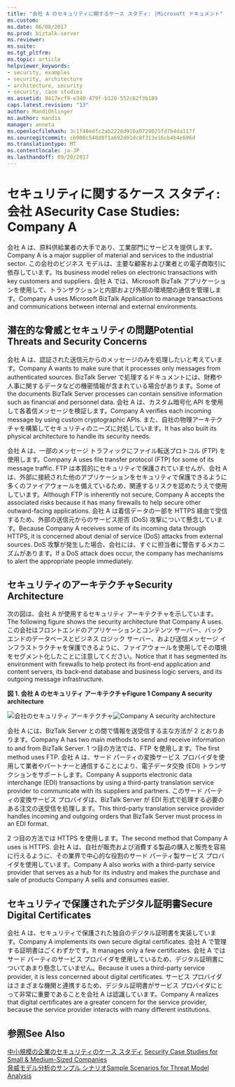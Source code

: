 ```yaml
---
title: "会社 A のセキュリティに関するケース スタディ: |Microsoft ドキュメント"
ms.custom: 
ms.date: 06/08/2017
ms.prod: biztalk-server
ms.reviewer: 
ms.suite: 
ms.tgt_pltfrm: 
ms.topic: article
helpviewer_keywords:
- security, examples
- security, architecture
- architecture, security
- security, case studies
ms.assetid: 9417ecf9-e340-479f-b120-552c62f3b189
caps.latest.revision: "13"
author: MandiOhlinger
ms.author: mandia
manager: anneta
ms.openlocfilehash: 3c1f48edfc2ab2228d910a0729025fd7b4da117f
ms.sourcegitcommit: cb908c540d8f1a692d01dc8f313e16cb4b4e696d
ms.translationtype: MT
ms.contentlocale: ja-JP
ms.lasthandoff: 09/20/2017
---
```

# <a name="security-case-studies-company-a"></a><span data-ttu-id="e4cae-102">セキュリティに関するケース スタディ: 会社 A</span><span class="sxs-lookup"><span data-stu-id="e4cae-102">Security Case Studies: Company A</span></span>
<span data-ttu-id="e4cae-103">会社 A は、原料供給業者の大手であり、工業部門にサービスを提供します。</span><span class="sxs-lookup"><span data-stu-id="e4cae-103">Company A is a major supplier of material and services to the industrial sector.</span></span> <span data-ttu-id="e4cae-104">この会社のビジネス モデルは、主要な顧客および業者との電子商取引に依存しています。</span><span class="sxs-lookup"><span data-stu-id="e4cae-104">Its business model relies on electronic transactions with key customers and suppliers.</span></span> <span data-ttu-id="e4cae-105">会社 A では、Microsoft BizTalk アプリケーションを使用して、トランザクションと内部および外部の環境間の通信を管理します。</span><span class="sxs-lookup"><span data-stu-id="e4cae-105">Company A uses Microsoft BizTalk Application to manage transactions and communications between internal and external environments.</span></span>  
  
## <a name="potential-threats-and-security-concerns"></a><span data-ttu-id="e4cae-106">潜在的な脅威とセキュリティの問題</span><span class="sxs-lookup"><span data-stu-id="e4cae-106">Potential Threats and Security Concerns</span></span>  
 <span data-ttu-id="e4cae-107">会社 A は、認証された送信元からのメッセージのみを処理したいと考えています。</span><span class="sxs-lookup"><span data-stu-id="e4cae-107">Company A wants to make sure that it processes only messages from authenticated sources.</span></span> <span data-ttu-id="e4cae-108">BizTalk Server で処理するドキュメントには、財務や人事に関するデータなどの機密情報が含まれている場合があります。</span><span class="sxs-lookup"><span data-stu-id="e4cae-108">Some of the documents BizTalk Server processes can contain sensitive information such as financial and personnel data.</span></span> <span data-ttu-id="e4cae-109">会社 A は、カスタム暗号化 API を使用して各着信メッセージを検証します。</span><span class="sxs-lookup"><span data-stu-id="e4cae-109">Company A verifies each incoming message by using custom cryptographic APIs.</span></span> <span data-ttu-id="e4cae-110">また、自社の物理アーキテクチャを構築してセキュリティのニーズに対処しています。</span><span class="sxs-lookup"><span data-stu-id="e4cae-110">It has also built its physical architecture to handle its security needs.</span></span>  
  
 <span data-ttu-id="e4cae-111">会社 A は、一部のメッセージ トラフィックにファイル転送プロトコル (FTP) を使用します。</span><span class="sxs-lookup"><span data-stu-id="e4cae-111">Company A uses file transfer protocol (FTP) for some of its message traffic.</span></span> <span data-ttu-id="e4cae-112">FTP は本質的にセキュリティで保護されていませんが、会社 A は、外部に接続された他のアプリケーションをセキュリティで保護できるように多くのファイアウォールを備えているため、関連するリスクを認めたうえで使用しています。</span><span class="sxs-lookup"><span data-stu-id="e4cae-112">Although FTP is inherently not secure, Company A accepts the associated risks because it has many firewalls to help secure other outward-facing applications.</span></span> <span data-ttu-id="e4cae-113">会社 A は着信データの一部を HTTPS 経由で受信するため、外部の送信元からのサービス拒否 (DoS) 攻撃について懸念しています。</span><span class="sxs-lookup"><span data-stu-id="e4cae-113">Because Company A receives some of its incoming data through HTTPS, it is concerned about denial of service (DoS) attacks from external sources.</span></span> <span data-ttu-id="e4cae-114">DoS 攻撃が発生した場合、会社には、すぐに担当者に警告するメカニズムがあります。</span><span class="sxs-lookup"><span data-stu-id="e4cae-114">If a DoS attack does occur, the company has mechanisms to alert the appropriate people immediately.</span></span>  
  
## <a name="security-architecture"></a><span data-ttu-id="e4cae-115">セキュリティのアーキテクチャ</span><span class="sxs-lookup"><span data-stu-id="e4cae-115">Security Architecture</span></span>  
 <span data-ttu-id="e4cae-116">次の図は、会社 A が使用するセキュリティ アーキテクチャを示しています。</span><span class="sxs-lookup"><span data-stu-id="e4cae-116">The following figure shows the security architecture that Company A uses.</span></span> <span data-ttu-id="e4cae-117">この会社はフロントエンドのアプリケーションとコンテンツ サーバー、バックエンドのデータベースとビジネス ロジック サーバー、および送信メッセージ インフラストラクチャを保護できるように、ファイアウォールを使用してその環境をセグメント化したことに注意してください。</span><span class="sxs-lookup"><span data-stu-id="e4cae-117">Notice that it has segmented its environment with firewalls to help protect its front-end application and content servers, its back-end database and business logic servers, and its outgoing message infrastructure.</span></span>  
  
 <span data-ttu-id="e4cae-118">**図 1. 会社 A のセキュリティ アーキテクチャ**</span><span class="sxs-lookup"><span data-stu-id="e4cae-118">**Figure 1 Company A security architecture**</span></span>  
  
 <span data-ttu-id="e4cae-119">![会社のセキュリティ アーキテクチャ](../core/media/airproductsbiztalkinfrastructure.gif "AirProductsBizTalkInfrastructure")</span><span class="sxs-lookup"><span data-stu-id="e4cae-119">![Company A security architecture](../core/media/airproductsbiztalkinfrastructure.gif "AirProductsBizTalkInfrastructure")</span></span>  
  
 <span data-ttu-id="e4cae-120">会社 A には、BizTalk Server との間で情報を送受信する主な方法が 2 とおりあります。</span><span class="sxs-lookup"><span data-stu-id="e4cae-120">Company A has two main methods to send and receive information to and from BizTalk Server.</span></span> <span data-ttu-id="e4cae-121">1 つ目の方法では、FTP を使用します。</span><span class="sxs-lookup"><span data-stu-id="e4cae-121">The first method uses FTP.</span></span> <span data-ttu-id="e4cae-122">会社 A は、サード パーティの変換サービス プロバイダを使用して業者やパートナーと通信することにより、電子データ交換 (EDI) トランザクションをサポートします。</span><span class="sxs-lookup"><span data-stu-id="e4cae-122">Company A supports electronic data interchange (EDI) transactions by using a third-party translation service provider to communicate with its suppliers and partners.</span></span> <span data-ttu-id="e4cae-123">このサード パーティの変換サービス プロバイダは、BizTalk Server が EDI 形式で処理する必要のある注文の送受信を処理します。</span><span class="sxs-lookup"><span data-stu-id="e4cae-123">This third-party translation service provider handles incoming and outgoing orders that BizTalk Server must process in an EDI format.</span></span>  
  
 <span data-ttu-id="e4cae-124">2 つ目の方法では HTTPS を使用します。</span><span class="sxs-lookup"><span data-stu-id="e4cae-124">The second method that Company A uses is HTTPS.</span></span> <span data-ttu-id="e4cae-125">会社 A は、自社が販売および消費する製品の購入と販売を容易に行えるように、その業界で中心的な役割のサード パーティ製サービス プロバイダを使用しています。</span><span class="sxs-lookup"><span data-stu-id="e4cae-125">Company A also works with a third-party service provider that serves as a hub for its industry and makes the purchase and sale of products Company A sells and consumes easier.</span></span>  
  
## <a name="secure-digital-certificates"></a><span data-ttu-id="e4cae-126">セキュリティで保護されたデジタル証明書</span><span class="sxs-lookup"><span data-stu-id="e4cae-126">Secure Digital Certificates</span></span>  
 <span data-ttu-id="e4cae-127">会社 A は、セキュリティで保護された独自のデジタル証明書を実装しています。</span><span class="sxs-lookup"><span data-stu-id="e4cae-127">Company A implements its own secure digital certificates.</span></span> <span data-ttu-id="e4cae-128">会社 A で管理する証明書はごくわずかです。</span><span class="sxs-lookup"><span data-stu-id="e4cae-128">It manages only a few certificates.</span></span> <span data-ttu-id="e4cae-129">会社 A ではサード パーティのサービス プロバイダを使用しているため、デジタル証明書についてあまり懸念していません。</span><span class="sxs-lookup"><span data-stu-id="e4cae-129">Because it uses a third-party service provider, it is less concerned about digital certificates.</span></span> <span data-ttu-id="e4cae-130">サービス プロバイダはさまざまな機関と連携するため、デジタル証明書がサービス プロバイダにとって非常に重要であることを会社 A は認識しています。</span><span class="sxs-lookup"><span data-stu-id="e4cae-130">Company A realizes that digital certificates are a greater concern for the service provider, because the service provider interacts with many different institutions.</span></span>  
  
## <a name="see-also"></a><span data-ttu-id="e4cae-131">参照</span><span class="sxs-lookup"><span data-stu-id="e4cae-131">See Also</span></span>  
 <span data-ttu-id="e4cae-132">[中小規模の企業のセキュリティのケース スタディ](../core/security-case-studies-for-small-to-medium-sized-companies.md)  </span><span class="sxs-lookup"><span data-stu-id="e4cae-132">[Security Case Studies for Small & Medium-Sized Companies](../core/security-case-studies-for-small-to-medium-sized-companies.md)  </span></span>  
 [<span data-ttu-id="e4cae-133">脅威モデル分析のサンプル シナリオ</span><span class="sxs-lookup"><span data-stu-id="e4cae-133">Sample Scenarios for Threat Model Analysis</span></span>](../core/sample-scenarios-for-threat-model-analysis.md)